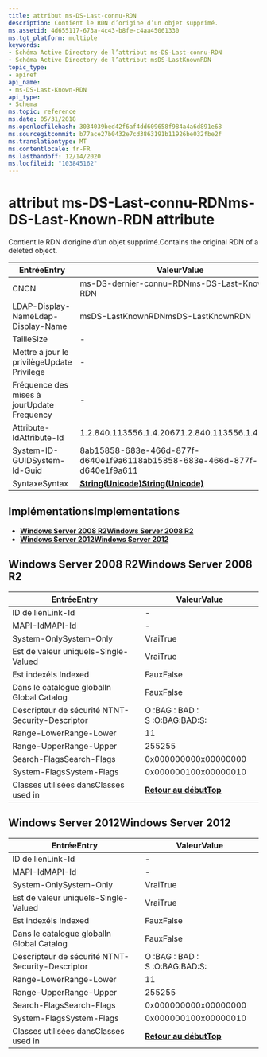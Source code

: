 ```yaml
---
title: attribut ms-DS-Last-connu-RDN
description: Contient le RDN d’origine d’un objet supprimé.
ms.assetid: 4d655117-673a-4c43-b8fe-c4aa45061330
ms.tgt_platform: multiple
keywords:
- Schéma Active Directory de l’attribut ms-DS-Last-connu-RDN
- Schéma Active Directory de l’attribut msDS-LastKnownRDN
topic_type:
- apiref
api_name:
- ms-DS-Last-Known-RDN
api_type:
- Schema
ms.topic: reference
ms.date: 05/31/2018
ms.openlocfilehash: 3034039bed42f6af4dd609658f984a4a6d891e68
ms.sourcegitcommit: b77ace27b0432e7cd3863191b11926be032fbe2f
ms.translationtype: MT
ms.contentlocale: fr-FR
ms.lasthandoff: 12/14/2020
ms.locfileid: "103845162"
---
```

# <a name="ms-ds-last-known-rdn-attribute"></a><span data-ttu-id="1c0a0-105">attribut ms-DS-Last-connu-RDN</span><span class="sxs-lookup"><span data-stu-id="1c0a0-105">ms-DS-Last-Known-RDN attribute</span></span>

<span data-ttu-id="1c0a0-106">Contient le RDN d’origine d’un objet supprimé.</span><span class="sxs-lookup"><span data-stu-id="1c0a0-106">Contains the original RDN of a deleted object.</span></span>



| <span data-ttu-id="1c0a0-107">Entrée</span><span class="sxs-lookup"><span data-stu-id="1c0a0-107">Entry</span></span> | <span data-ttu-id="1c0a0-108">Valeur</span><span class="sxs-lookup"><span data-stu-id="1c0a0-108">Value</span></span> |
|-------------------|---------------------------------------------|
| <span data-ttu-id="1c0a0-109">CN</span><span class="sxs-lookup"><span data-stu-id="1c0a0-109">CN</span></span>                | <span data-ttu-id="1c0a0-110">ms-DS-dernier-connu-RDN</span><span class="sxs-lookup"><span data-stu-id="1c0a0-110">ms-DS-Last-Known-RDN</span></span>                        |
| <span data-ttu-id="1c0a0-111">LDAP-Display-Name</span><span class="sxs-lookup"><span data-stu-id="1c0a0-111">Ldap-Display-Name</span></span> | <span data-ttu-id="1c0a0-112">msDS-LastKnownRDN</span><span class="sxs-lookup"><span data-stu-id="1c0a0-112">msDS-LastKnownRDN</span></span>                           |
| <span data-ttu-id="1c0a0-113">Taille</span><span class="sxs-lookup"><span data-stu-id="1c0a0-113">Size</span></span>              | \-                                          |
| <span data-ttu-id="1c0a0-114">Mettre à jour le privilège</span><span class="sxs-lookup"><span data-stu-id="1c0a0-114">Update Privilege</span></span>  | \-                                          |
| <span data-ttu-id="1c0a0-115">Fréquence des mises à jour</span><span class="sxs-lookup"><span data-stu-id="1c0a0-115">Update Frequency</span></span>  | \-                                          |
| <span data-ttu-id="1c0a0-116">Attribute-Id</span><span class="sxs-lookup"><span data-stu-id="1c0a0-116">Attribute-Id</span></span>      | <span data-ttu-id="1c0a0-117">1.2.840.113556.1.4.2067</span><span class="sxs-lookup"><span data-stu-id="1c0a0-117">1.2.840.113556.1.4.2067</span></span>                     |
| <span data-ttu-id="1c0a0-118">System-ID-GUID</span><span class="sxs-lookup"><span data-stu-id="1c0a0-118">System-Id-Guid</span></span>    | <span data-ttu-id="1c0a0-119">8ab15858-683e-466d-877f-d640e1f9a611</span><span class="sxs-lookup"><span data-stu-id="1c0a0-119">8ab15858-683e-466d-877f-d640e1f9a611</span></span>        |
| <span data-ttu-id="1c0a0-120">Syntaxe</span><span class="sxs-lookup"><span data-stu-id="1c0a0-120">Syntax</span></span>            | [<span data-ttu-id="1c0a0-121">**String(Unicode)**</span><span class="sxs-lookup"><span data-stu-id="1c0a0-121">**String(Unicode)**</span></span>](s-string-unicode.md) |



## <a name="implementations"></a><span data-ttu-id="1c0a0-122">Implémentations</span><span class="sxs-lookup"><span data-stu-id="1c0a0-122">Implementations</span></span>

-   [<span data-ttu-id="1c0a0-123">**Windows Server 2008 R2**</span><span class="sxs-lookup"><span data-stu-id="1c0a0-123">**Windows Server 2008 R2**</span></span>](#windows-server-2008-r2)
-   [<span data-ttu-id="1c0a0-124">**Windows Server 2012**</span><span class="sxs-lookup"><span data-stu-id="1c0a0-124">**Windows Server 2012**</span></span>](#windows-server-2012)

## <a name="windows-server-2008-r2"></a><span data-ttu-id="1c0a0-125">Windows Server 2008 R2</span><span class="sxs-lookup"><span data-stu-id="1c0a0-125">Windows Server 2008 R2</span></span>



| <span data-ttu-id="1c0a0-126">Entrée</span><span class="sxs-lookup"><span data-stu-id="1c0a0-126">Entry</span></span> | <span data-ttu-id="1c0a0-127">Valeur</span><span class="sxs-lookup"><span data-stu-id="1c0a0-127">Value</span></span> |
|------------------------|---------------------------------|
| <span data-ttu-id="1c0a0-128">ID de lien</span><span class="sxs-lookup"><span data-stu-id="1c0a0-128">Link-Id</span></span>                | \-                              |
| <span data-ttu-id="1c0a0-129">MAPI-Id</span><span class="sxs-lookup"><span data-stu-id="1c0a0-129">MAPI-Id</span></span>                | \-                              |
| <span data-ttu-id="1c0a0-130">System-Only</span><span class="sxs-lookup"><span data-stu-id="1c0a0-130">System-Only</span></span>            | <span data-ttu-id="1c0a0-131">Vrai</span><span class="sxs-lookup"><span data-stu-id="1c0a0-131">True</span></span>                            |
| <span data-ttu-id="1c0a0-132">Est de valeur unique</span><span class="sxs-lookup"><span data-stu-id="1c0a0-132">Is-Single-Valued</span></span>       | <span data-ttu-id="1c0a0-133">Vrai</span><span class="sxs-lookup"><span data-stu-id="1c0a0-133">True</span></span>                            |
| <span data-ttu-id="1c0a0-134">Est indexé</span><span class="sxs-lookup"><span data-stu-id="1c0a0-134">Is Indexed</span></span>             | <span data-ttu-id="1c0a0-135">Faux</span><span class="sxs-lookup"><span data-stu-id="1c0a0-135">False</span></span>                           |
| <span data-ttu-id="1c0a0-136">Dans le catalogue global</span><span class="sxs-lookup"><span data-stu-id="1c0a0-136">In Global Catalog</span></span>      | <span data-ttu-id="1c0a0-137">Faux</span><span class="sxs-lookup"><span data-stu-id="1c0a0-137">False</span></span>                           |
| <span data-ttu-id="1c0a0-138">Descripteur de sécurité NT</span><span class="sxs-lookup"><span data-stu-id="1c0a0-138">NT-Security-Descriptor</span></span> | <span data-ttu-id="1c0a0-139">O :BAG : BAD : S :</span><span class="sxs-lookup"><span data-stu-id="1c0a0-139">O:BAG:BAD:S:</span></span>                    |
| <span data-ttu-id="1c0a0-140">Range-Lower</span><span class="sxs-lookup"><span data-stu-id="1c0a0-140">Range-Lower</span></span>            | <span data-ttu-id="1c0a0-141">1</span><span class="sxs-lookup"><span data-stu-id="1c0a0-141">1</span></span>                               |
| <span data-ttu-id="1c0a0-142">Range-Upper</span><span class="sxs-lookup"><span data-stu-id="1c0a0-142">Range-Upper</span></span>            | <span data-ttu-id="1c0a0-143">255</span><span class="sxs-lookup"><span data-stu-id="1c0a0-143">255</span></span>                             |
| <span data-ttu-id="1c0a0-144">Search-Flags</span><span class="sxs-lookup"><span data-stu-id="1c0a0-144">Search-Flags</span></span>           | <span data-ttu-id="1c0a0-145">0x00000000</span><span class="sxs-lookup"><span data-stu-id="1c0a0-145">0x00000000</span></span>                      |
| <span data-ttu-id="1c0a0-146">System-Flags</span><span class="sxs-lookup"><span data-stu-id="1c0a0-146">System-Flags</span></span>           | <span data-ttu-id="1c0a0-147">0x00000010</span><span class="sxs-lookup"><span data-stu-id="1c0a0-147">0x00000010</span></span>                      |
| <span data-ttu-id="1c0a0-148">Classes utilisées dans</span><span class="sxs-lookup"><span data-stu-id="1c0a0-148">Classes used in</span></span>        | [<span data-ttu-id="1c0a0-149">**Retour au début**</span><span class="sxs-lookup"><span data-stu-id="1c0a0-149">**Top**</span></span>](c-top.md)<br/> |



## <a name="windows-server-2012"></a><span data-ttu-id="1c0a0-150">Windows Server 2012</span><span class="sxs-lookup"><span data-stu-id="1c0a0-150">Windows Server 2012</span></span>



| <span data-ttu-id="1c0a0-151">Entrée</span><span class="sxs-lookup"><span data-stu-id="1c0a0-151">Entry</span></span> | <span data-ttu-id="1c0a0-152">Valeur</span><span class="sxs-lookup"><span data-stu-id="1c0a0-152">Value</span></span> |
|------------------------|---------------------------------|
| <span data-ttu-id="1c0a0-153">ID de lien</span><span class="sxs-lookup"><span data-stu-id="1c0a0-153">Link-Id</span></span>                | \-                              |
| <span data-ttu-id="1c0a0-154">MAPI-Id</span><span class="sxs-lookup"><span data-stu-id="1c0a0-154">MAPI-Id</span></span>                | \-                              |
| <span data-ttu-id="1c0a0-155">System-Only</span><span class="sxs-lookup"><span data-stu-id="1c0a0-155">System-Only</span></span>            | <span data-ttu-id="1c0a0-156">Vrai</span><span class="sxs-lookup"><span data-stu-id="1c0a0-156">True</span></span>                            |
| <span data-ttu-id="1c0a0-157">Est de valeur unique</span><span class="sxs-lookup"><span data-stu-id="1c0a0-157">Is-Single-Valued</span></span>       | <span data-ttu-id="1c0a0-158">Vrai</span><span class="sxs-lookup"><span data-stu-id="1c0a0-158">True</span></span>                            |
| <span data-ttu-id="1c0a0-159">Est indexé</span><span class="sxs-lookup"><span data-stu-id="1c0a0-159">Is Indexed</span></span>             | <span data-ttu-id="1c0a0-160">Faux</span><span class="sxs-lookup"><span data-stu-id="1c0a0-160">False</span></span>                           |
| <span data-ttu-id="1c0a0-161">Dans le catalogue global</span><span class="sxs-lookup"><span data-stu-id="1c0a0-161">In Global Catalog</span></span>      | <span data-ttu-id="1c0a0-162">Faux</span><span class="sxs-lookup"><span data-stu-id="1c0a0-162">False</span></span>                           |
| <span data-ttu-id="1c0a0-163">Descripteur de sécurité NT</span><span class="sxs-lookup"><span data-stu-id="1c0a0-163">NT-Security-Descriptor</span></span> | <span data-ttu-id="1c0a0-164">O :BAG : BAD : S :</span><span class="sxs-lookup"><span data-stu-id="1c0a0-164">O:BAG:BAD:S:</span></span>                    |
| <span data-ttu-id="1c0a0-165">Range-Lower</span><span class="sxs-lookup"><span data-stu-id="1c0a0-165">Range-Lower</span></span>            | <span data-ttu-id="1c0a0-166">1</span><span class="sxs-lookup"><span data-stu-id="1c0a0-166">1</span></span>                               |
| <span data-ttu-id="1c0a0-167">Range-Upper</span><span class="sxs-lookup"><span data-stu-id="1c0a0-167">Range-Upper</span></span>            | <span data-ttu-id="1c0a0-168">255</span><span class="sxs-lookup"><span data-stu-id="1c0a0-168">255</span></span>                             |
| <span data-ttu-id="1c0a0-169">Search-Flags</span><span class="sxs-lookup"><span data-stu-id="1c0a0-169">Search-Flags</span></span>           | <span data-ttu-id="1c0a0-170">0x00000000</span><span class="sxs-lookup"><span data-stu-id="1c0a0-170">0x00000000</span></span>                      |
| <span data-ttu-id="1c0a0-171">System-Flags</span><span class="sxs-lookup"><span data-stu-id="1c0a0-171">System-Flags</span></span>           | <span data-ttu-id="1c0a0-172">0x00000010</span><span class="sxs-lookup"><span data-stu-id="1c0a0-172">0x00000010</span></span>                      |
| <span data-ttu-id="1c0a0-173">Classes utilisées dans</span><span class="sxs-lookup"><span data-stu-id="1c0a0-173">Classes used in</span></span>        | [<span data-ttu-id="1c0a0-174">**Retour au début**</span><span class="sxs-lookup"><span data-stu-id="1c0a0-174">**Top**</span></span>](c-top.md)<br/> |



 

 





